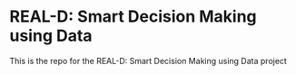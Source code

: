 # REAL-D: Smart Decision Making using Data
This is the repo for the REAL-D: Smart Decision Making using Data project
